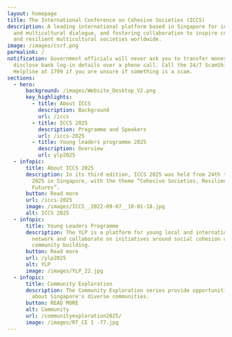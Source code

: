 ```yaml
---
layout: homepage
title: The International Conference on Cohesive Societies (ICCS)
description: A leading international platform based in Singapore for interfaith
  and multicultural dialogue, and fostering collaboration to inspire cohesive
  and resilient multicultural societies worldwide.
image: /images/csrf.png
permalink: /
notification: Government officials will never ask you to transfer money or
  disclose bank log-in details over a phone call. Call the 24/7 ScamShield
  Helpline at 1799 if you are unsure if something is a scam.
sections:
  - hero:
      background: /images/Website_Desktop_V2.png
      key_highlights:
        - title: About ICCS
          description: Background
          url: /iccs
        - title: ICCS 2025
          description: Programme and Speakers
          url: /iccs-2025
        - title: Young leaders programme 2025
          description: Overview
          url: ylp2025
  - infopic:
      title: About ICCS 2025
      description: In its third edition, ICCS 2025 was held from 24th to 26th June
        2025 in Singapore, with the theme “Cohesive Societies, Resilient
        Futures”.
      button: Read more
      url: /iccs-2025
      image: /images/ICCS__2022-09-07__10-01-18.jpg
      alt: ICCS 2025
  - infopic:
      title: Young Leaders Programme
      description: The YLP is a platform for young local and international leaders to
        network and collaborate on initiatives around social cohesion and
        community building.
      button: Read more
      url: /ylp2025
      alt: YLP
      image: /images/YLP_22.jpg
  - infopic:
      title: Community Exploration
      description: The Community Exploration series provide opportunities to learn
        about Singapore's diverse communities.
      button: READ MORE
      alt: Community
      url: /communityexploration2025/
      image: /images/RT_CE 1 -77.jpg
---
```


